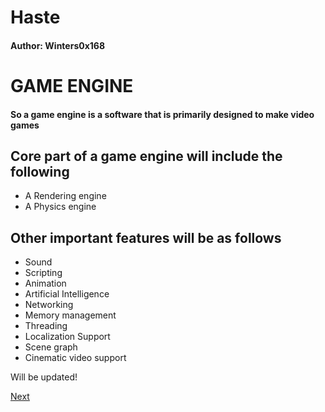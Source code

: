 # Haste

#### Author: Winters0x168

# GAME ENGINE 

#### So a game engine is a software that is primarily designed to make video games

## Core part of a game engine will include the following ##

* A Rendering engine
* A Physics engine

## Other important features will be as follows

* Sound
* Scripting
* Animation
* Artificial Intelligence
* Networking
* Memory management
* Threading
* Localization Support
* Scene graph
* Cinematic video support

Will be updated!

[Next](https://github.com/Winters0x168/Threshold/blob/main/Docs/Development/Renderer.md)


